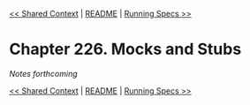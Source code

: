 [&lt;&lt; Shared Context](ch225-shared-context.md) | [README](README.md) | [Running Specs &gt;&gt;](ch227-running-specs.md)

# Chapter 226. Mocks and Stubs

*Notes forthcoming*

[&lt;&lt; Shared Context](ch225-shared-context.md) | [README](README.md) | [Running Specs &gt;&gt;](ch227-running-specs.md)